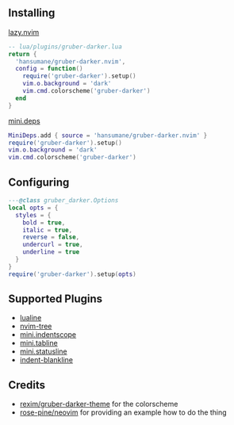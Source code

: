 Installing
-
[lazy.nvim](https://github.com/folke/lazy.nvim)
```lua
-- lua/plugins/gruber-darker.lua
return {
  'hansumane/gruber-darker.nvim',
  config = function()
    require('gruber-darker').setup()
    vim.o.background = 'dark'
    vim.cmd.colorscheme('gruber-darker')
  end
}
```

[mini.deps](https://github.com/echasnovski/mini.deps)
```lua
MiniDeps.add { source = 'hansumane/gruber-darker.nvim' }
require('gruber-darker').setup()
vim.o.background = 'dark'
vim.cmd.colorscheme('gruber-darker')
```

Configuring
-
```lua
---@class gruber_darker.Options
local opts = {
  styles = {
    bold = true,
    italic = true,
    reverse = false,
    undercurl = true,
    underline = true
  }
}
require('gruber-darker').setup(opts)
```

Supported Plugins
-
+ [lualine](https://github.com/nvim-lualine/lualine.nvim.git)
+ [nvim-tree](https://github.com/nvim-tree/nvim-tree.lua.git)
+ [mini.indentscope](https://github.com/echasnovski/mini.indentscope.git)
+ [mini.tabline](https://github.com/echasnovski/mini.tabline.git)
+ [mini.statusline](https://github.com/echasnovski/mini.statusline.git)
+ [indent-blankline](https://github.com/lukas-reineke/indent-blankline.nvim.git)

Credits
-
+ [rexim/gruber-darker-theme](https://github.com/rexim/gruber-darker-theme.git)
  for the colorscheme
+ [rose-pine/neovim](https://github.com/rose-pine/neovim.git)
  for providing an example how to do the thing
